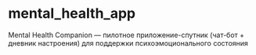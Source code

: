 # mental_health_app
Mental Health Companion — пилотное приложение-спутник (чат-бот + дневник настроения) для поддержки психоэмоционального состояния
